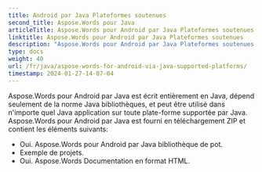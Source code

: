 ```yaml
---
title: Android par Java Plateformes soutenues
second_title: Aspose.Words pour Java
articleTitle: Aspose.Words pour Android par Java Plateformes soutenues
linktitle: Aspose.Words pour Android par Java Plateformes soutenues
description: "Aspose.Words pour Android par Java Plateformes soutenues."
type: docs
weight: 40
url: /fr/java/aspose-words-for-android-via-java-supported-platforms/
timestamp: 2024-01-27-14-07-04
---
```


Aspose.Words pour Android par Java est écrit entièrement en Java, dépend seulement de la norme Java bibliothèques, et peut être utilisé dans n'importe quel Java application sur toute plate-forme supportée par Java. Aspose.Words pour Android par Java est fourni en téléchargement ZIP et contient les éléments suivants:

- Oui. Aspose.Words pour Android par Java bibliothèque de pot.
- Exemple de projets.
- Oui. Aspose.Words Documentation en format HTML.






